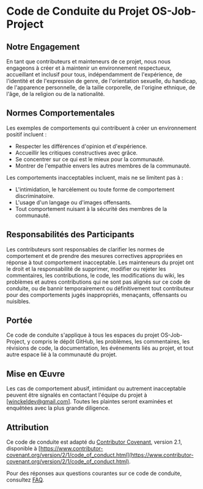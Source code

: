 # Code de Conduite du Projet OS-Job-Project

## Notre Engagement

En tant que contributeurs et mainteneurs de ce projet, nous nous engageons à créer et à maintenir un environnement respectueux, accueillant et inclusif pour tous, indépendamment de l'expérience, de l'identité et de l'expression de genre, de l'orientation sexuelle, du handicap, de l'apparence personnelle, de la taille corporelle, de l'origine ethnique, de l'âge, de la religion ou de la nationalité.

## Normes Comportementales

Les exemples de comportements qui contribuent à créer un environnement positif incluent :

- Respecter les différences d'opinion et d'expérience.
- Accueillir les critiques constructives avec grâce.
- Se concentrer sur ce qui est le mieux pour la communauté.
- Montrer de l'empathie envers les autres membres de la communauté.

Les comportements inacceptables incluent, mais ne se limitent pas à :

- L'intimidation, le harcèlement ou toute forme de comportement discriminatoire.
- L'usage d'un langage ou d'images offensants.
- Tout comportement nuisant à la sécurité des membres de la communauté.

## Responsabilités des Participants

Les contributeurs sont responsables de clarifier les normes de comportement et de prendre des mesures correctives appropriées en réponse à tout comportement inacceptable. Les mainteneurs du projet ont le droit et la responsabilité de supprimer, modifier ou rejeter les commentaires, les contributions, le code, les modifications du wiki, les problèmes et autres contributions qui ne sont pas alignés sur ce code de conduite, ou de bannir temporairement ou définitivement tout contributeur pour des comportements jugés inappropriés, menaçants, offensants ou nuisibles.

## Portée

Ce code de conduite s'applique à tous les espaces du projet OS-Job-Project, y compris le dépôt GitHub, les problèmes, les commentaires, les révisions de code, la documentation, les événements liés au projet, et tout autre espace lié à la communauté du projet.

## Mise en Œuvre

Les cas de comportement abusif, intimidant ou autrement inacceptable peuvent être signalés en contactant l'équipe du projet à [winckeldev@gmail.com]. Toutes les plaintes seront examinées et enquêtées avec la plus grande diligence.

## Attribution

Ce code de conduite est adapté du [Contributor Covenant](https://www.contributor-covenant.org/), version 2.1, disponible à [https://www.contributor-covenant.org/version/2/1/code_of_conduct.html](https://www.contributor-covenant.org/version/2/1/code_of_conduct.html).

Pour des réponses aux questions courantes sur ce code de conduite, consultez [FAQ](https://www.contributor-covenant.org/faq).

